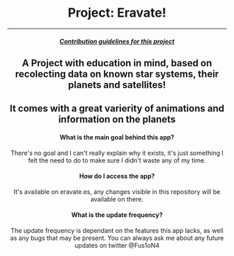 
<div align="center"><h1>Project: Eravate!</h1>

---

##### [Contribution guidelines for this project](/CONTRIBUTIONS.md)

## A Project with education in mind, based on recolecting data on known star systems, their planets and satellites!
## It comes with a great varierity of animations and information on the planets

#### What is the main goal behind this app?

There's no goal and I can't really explain why it exists, it's just something I felt the need to do to make sure I didn't waste any of my time.

#### How do I access the app?

It's available on eravate.es, any changes visible in this repository will be available on there.

#### What is the update frequency?

The update frequency is dependant on the features this app lacks, as well as any bugs that may be present. You can always ask me about any future updates on twitter @Fus1oN4